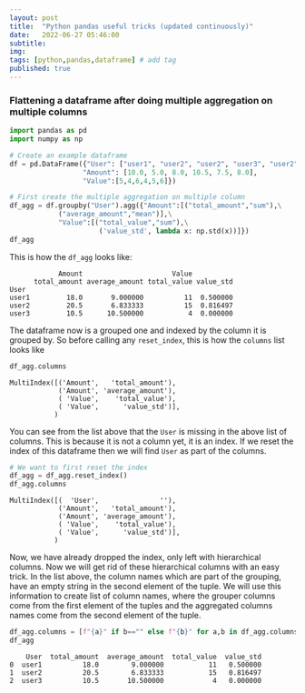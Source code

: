 ```yaml
---
layout: post
title:  "Python pandas useful tricks (updated continuously)"
date:   2022-06-27 05:46:00
subtitle: 
img:
tags: [python,pandas,dataframe] # add tag
published: true
---
```


### Flattening a dataframe after doing multiple aggregation on multiple columns

```python
import pandas as pd
import numpy as np

# Create an example dataframe
df = pd.DataFrame({"User": ["user1", "user2", "user2", "user3", "user2", "user1"],
                  "Amount": [10.0, 5.0, 8.0, 10.5, 7.5, 8.0],
                  "Value":[5,4,6,4,5,6]})

# First create the multiple aggregation on multiple column            
df_agg = df.groupby("User").agg({"Amount":[("total_amount","sum"),\
            ("average_amount","mean")],\
            "Value":[("total_value","sum"),\
                      ('value_std', lambda x: np.std(x))]})
df_agg
```

This is how the `df_agg` looks like:
```
            Amount                      Value          
      total_amount average_amount total_value value_std
User                                                   
user1         18.0       9.000000          11  0.500000
user2         20.5       6.833333          15  0.816497
user3         10.5      10.500000           4  0.000000
```
The dataframe now is a grouped one and indexed by the column it is grouped by. So before calling any `reset_index`, this is how the `columns` list looks like
```python
df_agg.columns
```
```
MultiIndex([('Amount',   'total_amount'),
            ('Amount', 'average_amount'),
            ( 'Value',    'total_value'),
            ( 'Value',      'value_std')],
           )
```
You can see from the list above that the `User` is missing in the above list of columns. This is because it is not a column yet, it is an index. If we reset the index of this dataframe then we will find `User` as part of the columns.
```python
# We want to first reset the index
df_agg = df_agg.reset_index()
df_agg.columns
```
```
MultiIndex([(  'User',               ''),
            ('Amount',   'total_amount'),
            ('Amount', 'average_amount'),
            ( 'Value',    'total_value'),
            ( 'Value',      'value_std')],
           )
```
Now, we have already dropped the index, only left with hierarchical columns. Now we will get rid of these hierarchical columns with an easy trick. In the list above, the column names which are part of the grouping, have an empty string in the second element of the tuple. We will use this information to create list of column names, where the grouper columns come from the first element of the tuples and the aggregated columns names come from the second element of the tuple.
```python
df_agg.columns = [f"{a}" if b=="" else f"{b}" for a,b in df_agg.columns]
df_agg
```
```
    User  total_amount  average_amount  total_value  value_std
0  user1          18.0        9.000000           11   0.500000
1  user2          20.5        6.833333           15   0.816497
2  user3          10.5       10.500000            4   0.000000
```
